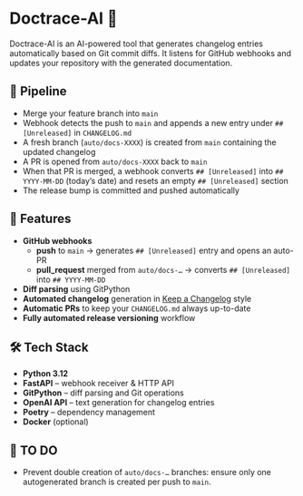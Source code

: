 # Doctrace-AI 🧠

Doctrace-AI is an AI-powered tool that generates changelog entries automatically based on Git commit diffs. It listens for GitHub webhooks and updates your repository with the generated documentation.

## 🔧 Pipeline

- Merge your feature branch into `main`  
- Webhook detects the push to `main` and appends a new entry under `## [Unreleased]` in `CHANGELOG.md`  
- A fresh branch (`auto/docs-XXXX`) is created from `main` containing the updated changelog  
- A PR is opened from `auto/docs-XXXX` back to `main`  
- When that PR is merged, a webhook converts `## [Unreleased]` into `## YYYY-MM-DD` (today’s date) and resets an empty `## [Unreleased]` section  
- The release bump is committed and pushed automatically

## 🚀 Features

- **GitHub webhooks**  
  - **push** to `main` → generates `## [Unreleased]` entry and opens an auto-PR  
  - **pull_request** merged from `auto/docs-…` → converts `## [Unreleased]` into `## YYYY-MM-DD`  
- **Diff parsing** using GitPython  
- **Automated changelog** generation in [Keep a Changelog](https://keepachangelog.com) style  
- **Automatic PRs** to keep your `CHANGELOG.md` always up-to-date  
- **Fully automated release versioning** workflow

## 🛠️ Tech Stack

- **Python 3.12**  
- **FastAPI** – webhook receiver & HTTP API  
- **GitPython** – diff parsing and Git operations  
- **OpenAI API** – text generation for changelog entries  
- **Poetry** – dependency management  
- **Docker** (optional)  

## 📝 TO DO

- Prevent double creation of `auto/docs-…` branches: ensure only one autogenerated branch is created per push to `main`.
